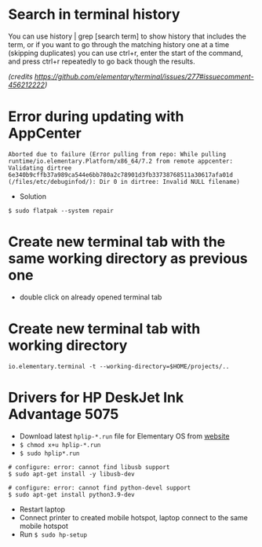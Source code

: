 # Search in terminal history

You can use history | grep [search term] to show history that includes the term, or if you want to go through the matching history one at a time (skipping duplicates) you can use ctrl+r, enter the start of the command, and press ctrl+r repeatedly to go back though the results.

*(credits https://github.com/elementary/terminal/issues/277#issuecomment-456212222)*

# Error during updating with AppCenter
 
```
Aborted due to failure (Error pulling from repo: While pulling runtime/io.elementary.Platform/x86_64/7.2 from remote appcenter: Validating dirtree 6e340b9cffb37a989ca544e6bb780a2c78901d3fb33738768511a30617afa01d (/files/etc/debuginfod/): Dir 0 in dirtree: Invalid NULL filename)
```
 
- Solution
 
```
$ sudo flatpak --system repair
```
 
# Create new terminal tab with the same working directory as previous one
 
- double click on already opened terminal tab 
 
# Create new terminal tab with working directory
 
```
io.elementary.terminal -t --working-directory=$HOME/projects/..
```
 
# Drivers for HP DeskJet Ink Advantage 5075
 
- Download latest `hplip-*.run` file for Elementary OS from [website](https://developers.hp.com/hp-linux-imaging-and-printing/gethplip)
- `$ chmod x+u hplip-*.run`
- `$ sudo hplip*.run`
```
# configure: error: cannot find libusb support
$ sudo apt-get install -y libusb-dev
 
# configure: error: cannot find python-devel support
$ sudo apt-get install python3.9-dev
```
- Restart laptop
- Connect printer to created mobile hotspot, laptop connect to the same mobile hotspot
- Run `$ sudo hp-setup`
